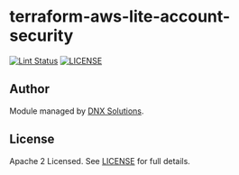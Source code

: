# terraform-aws-lite-account-security

[![Lint Status](https://github.com/DNXLabs/terraform-aws-lite-account-security/workflows/Lint/badge.svg)](https://github.com/DNXLabs/terraform-aws-lite-account-security/actions)
[![LICENSE](https://img.shields.io/github/license/DNXLabs/terraform-aws-lite-account-security)](https://github.com/DNXLabs/terraform-aws-lite-account-security/blob/master/LICENSE)

<!--- BEGIN_TF_DOCS --->
<!--- END_TF_DOCS --->

## Author
Module managed by [DNX Solutions](https://github.com/DNXLabs).

## License

Apache 2 Licensed. See [LICENSE](https://github.com/DNXLabs/terraform-aws-lite-account-security/blob/master/LICENSE) for full details.
